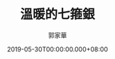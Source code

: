 ---
issue: 328
title: 溫暖的七箍銀
author: 郭家華
date: 2019-05-30T00:00:00.000+08:00
topic: 懷想
difficulty: 1
wikidata: Q98095766
wikidata_link: https://www.wikidata.org/wiki/Q98095766
author_wikidata_link: https://www.wikidata.org/wiki/Q98096326
author_wikidata: Q98096326
---